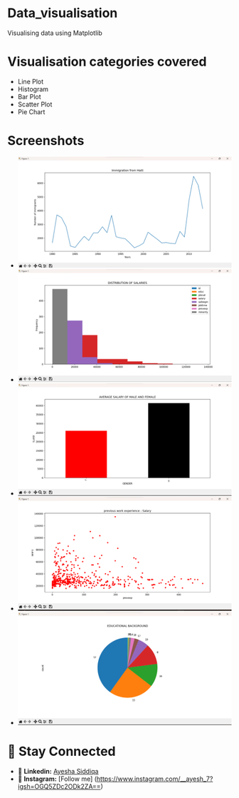 # Data_visualisation
 Visualising data using Matplotlib

# Visualisation categories covered
 - Line Plot
 - Histogram
 - Bar Plot
 - Scatter Plot
 - Pie Chart

# Screenshots
- ![Line Plot](Screenshots\LinePlot.png)
- ![Histogram](Screenshots\Histogram.png)
- ![BarGraph](Screenshots\BarGraph.png)
- ![Scatter Plot](Screenshots\ScatterPlot.png)
- ![Pie Chart](Screenshots\PieChart.png)

 # 🤝 Stay Connected
 - 💼 **Linkedin:** [Ayesha Siddiqa](https://www.linkedin.com/in/ayesha67?utm_source=share&utm_campaign=share_via&utm_content=profile&utm_medium=android_app)
 - 📸 **Instagram:** [Follow me] (https://www.instagram.com/__ayesh_7?igsh=OGQ5ZDc2ODk2ZA==)